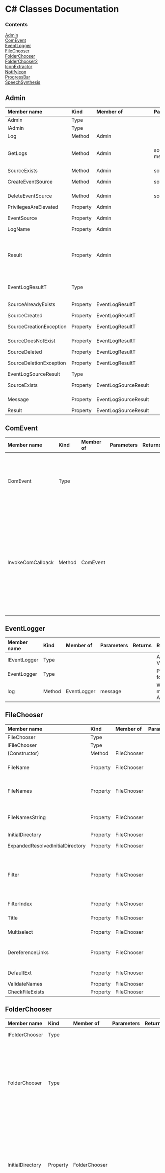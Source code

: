 # C# Classes Documentation

### Contents

[Admin](#admin)  
[ComEvent](#comevent)  
[EventLogger](#eventlogger)  
[FileChooser](#filechooser)  
[FolderChooser](#folderchooser)  
[FolderChooser2](#folderchooser2)  
[IconExtractor](#iconextractor)  
[NotifyIcon](#notifyicon)  
[ProgressBar](#progressbar)  
[SpeechSynthesis](#speechsynthesis)  


## Admin

| Member name | Kind | Member of | Parameters | Returns | Remarks | Namespace |
| :--------------------- | :------ | :---------------- | :----------------- | :----------- | :------------- | :----------------- |
| Admin| Type| | | | Provide sys admin features\. | VBScripting |
| IAdmin| Type| | | | COM interface for VBScripting\.Admin | VBScripting |
| Log| Method| Admin| | | Logs an event to the event log\. | VBScripting |
| GetLogs| Method| Admin| source, message| an array| Get an array of logs entries from the Application log\. Returns an array of logs \(strings\) from the specified event source that contain the specified message string\. Searches the Application log only\.| VBScripting |
| SourceExists| Method| Admin| source| a boolean| Gets whether the specified EventLog source exists\. | VBScripting |
| CreateEventSource| Method| Admin| source| an EventLogSourceResult| Creates the specified EventLog source\. | VBScripting |
| DeleteEventSource| Method| Admin| source| an EventLogSourceResult| Deletes the specified EventLog source and all of its logs\. | VBScripting |
| PrivilegesAreElevated| Property| Admin| | | Gets whether the current process has elevated privileges\. | VBScripting |
| EventSource| Property| Admin| | a string| Gets the name of the event log source for this namespace \(VBScripting\)\. | VBScripting |
| LogName| Property| Admin| | a string| Gets the name of the log to which events will be logged\. | VBScripting |
| Result| Property| Admin| | an EventLogResultT| Gets an EventLogResultT object\. VBScript example: <pre> Set returnValue = adm\.CreateEventSource <br/> If returnValue\.Result = adm\.Result\.SourceCreationException Then <br/>     MsgBox returnValue\.Message <br/> End If</pre>| VBScripting |
| EventLogResultT| Type| | | | Provides a set of terse behavior/result descriptions suitable for VBScript comparisons and MsgBox captions\. Not directly available to VBScript\. See <tt>Admin\.Result</tt>\.| VBScripting |
| SourceAlreadyExists| Property| EventLogResultT| | "Source already exists"|  | VBScripting |
| SourceCreated| Property| EventLogResultT| | "Source created"|  | VBScripting |
| SourceCreationException| Property| EventLogResultT| | "Source creation error"|  | VBScripting |
| SourceDoesNotExist| Property| EventLogResultT| | "Source does not exist"|  | VBScripting |
| SourceDeleted| Property| EventLogResultT| | "Source deleted"|  | VBScripting |
| SourceDeletionException| Property| EventLogResultT| | "Source deletion error"|  | VBScripting |
| EventLogSourceResult| Type| | | | Type returned by CreateEventSource and DeleteEventSource\. | VBScripting |
| SourceExists| Property| EventLogSourceResult| | a boolean| Returns True if the source exists after the attempted operation has completed\. | VBScripting |
| Message| Property| EventLogSourceResult| | a string| Returns a message descriptive of the outcome of the operation\. | VBScripting |
| Result| Property| EventLogSourceResult| | a string| Returns a string: one of the EventLogResultT strings\. | VBScripting |

## ComEvent

| Member name | Kind | Member of | Parameters | Returns | Remarks | Namespace |
| :--------------------- | :------ | :---------------- | :----------------- | :----------- | :------------- | :----------------- |
| ComEvent| Type| | | | Invokes VBS methods from C\#\. <span class="red"> This class is not callable from VBScript\. </span> | VBScripting |
| InvokeComCallback| Method| ComEvent| | | Invokes a VBScript method\. The parameter <tt>callbackRef</tt> is an object reference to a VBScript member returned by the VBScript Function GetRef\.| VBScripting |

## EventLogger

| Member name | Kind | Member of | Parameters | Returns | Remarks | Namespace |
| :--------------------- | :------ | :---------------- | :----------------- | :----------- | :------------- | :----------------- |
| IEventLogger| Type| | | | A COM Interface for VBScripting\.EventLogger\. | VBScripting |
| EventLogger| Type| | | | Provides system logging for VBScript\. | VBScripting |
| log| Method| EventLogger| message| | Writes the specified message to the Application event log\. | VBScripting |

## FileChooser

| Member name | Kind | Member of | Parameters | Returns | Remarks | Namespace |
| :--------------------- | :------ | :---------------- | :----------------- | :----------- | :------------- | :----------------- |
| FileChooser| Type| | | | Provides a file chooser dialog for VBScript\. | VBScripting |
| IFileChooser| Type| | | | The COM interface for FileChooser | VBScripting |
| \(Constructor\)| Method| FileChooser| | | Constructor | VBScripting |
| FileName| Property| FileChooser| | | Opens a dialog enabling the user to browse for and choose a file\. Returns the filespec of the chosen file\. Returns an empty string if the user cancels\.| VBScripting |
| FileNames| Property| FileChooser| | | Opens a dialog enabling the user to browse for and choose multiple files\. Gets a string array of filespecs\. Returns an empty array if the user cancels\. Requires Multiselect to have been set to True\.| VBScripting |
| FileNamesString| Property| FileChooser| | | Opens a dialog enabling the user to browse for and choose multiple files\. Gets a string of filespecs delimited by a vertical bar \(\|\)\. Returns an empty string if the user cancels\. Requires Multiselect to have been set to True\.| VBScripting |
| InitialDirectory| Property| FileChooser| | | Gets or sets directory at which the dialog opens\. | VBScripting |
| ExpandedResolvedInitialDirectory| Property| FileChooser| | | Gets the initial directory with relative path resolved and environment variables expanded\. Improves testability\.| VBScripting |
| Filter| Property| FileChooser| | | Gets or sets the selectable file types\. Examples: <pre style="overflow\-x: auto;"> fc\.Filter = "All files \(\*\.\*\)\|\*\.\*" // the default <br/> fc\.Filter = "Text files \(\*\.txt\)\|\*\.txt\|All files \(\*\.\*\)\|\*\.\*" <br/> fc\.Filter = "Image Files\(\*\.BMP;\*\.JPG;\*\.GIF\)\|\*\.BMP;\*\.JPG;\*\.GIF\|All files \(\*\.\*\)\|\*\.\*" </pre>| VBScripting |
| FilterIndex| Property| FileChooser| | | Gets or sets the index controlling which filter item is initially selected\. An integer\. The index is 1\-based\. The default is 1\.| VBScripting |
| Title| Property| FileChooser| | | Gets or sets the dialog titlebar text\. The default text is "Browse for a file\."| VBScripting |
| Multiselect| Property| FileChooser| | | Gets or sets whether multiple files can be selected\. The default is False\.| VBScripting |
| DereferenceLinks| Property| FileChooser| | | Indicates whether the returned file is the referenced file or the \.lnk file itself\. Gets or sets, if the selected file is a \.lnk file, whether the filespec returned refers to the \.lnk file itself \(False\) or to the file that the \.lnk file points to \(True\)\. The default is False\.| VBScripting |
| DefaultExt| Property| FileChooser| | | Gets or sets the file extension name that is automatically supplied when one is not specified\. A string\. The default is "txt"\.| VBScripting |
| ValidateNames| Property| FileChooser| | | Gets or sets whether to validate the file name\(s\)\. | VBScripting |
| CheckFileExists| Property| FileChooser| | | Gets or sets whether to check that the file exists\. | VBScripting |

## FolderChooser

| Member name | Kind | Member of | Parameters | Returns | Remarks | Namespace |
| :--------------------- | :------ | :---------------- | :----------------- | :----------- | :------------- | :----------------- |
| IFolderChooser| Type| | | | COM interface for FolderChooser\. | VBScripting |
| FolderChooser| Type| | | | Present the Windows Vista\-style open file dialog to select a folder\. Fall back for older Windows Versions\. Adapted from <a title="stackoverflow\.com" href="https://stackoverflow\.com/questions/11767/browse\-for\-a\-directory\-in\-c\-sharp\#33817043"> a stackoverflow post</a> by <a title="stackoverflow\.com" href="https://stackoverflow\.com/users/57611/erike"> EricE</a>\. Uses <tt> System\.Reflection</tt>\.| VBScripting |
| InitialDirectory| Property| FolderChooser| | | Gets or sets the initial directory that the folder select dialog opens to\. Environment variables are allowed\. Relative paths are allowed\. Optional\. The default value is the current directory\. | VBScripting |
| Title| Property| FolderChooser| | | Gets or sets the title/caption of the folder select dialog\. Optional\. The default value is "Select a folder"\. | VBScripting |
| FolderName| Property| FolderChooser| | a path| Opens a dialog and returns the folder selected by the user\. | VBScripting |

## FolderChooser2

| Member name | Kind | Member of | Parameters | Returns | Remarks | Namespace |
| :--------------------- | :------ | :---------------- | :----------------- | :----------- | :------------- | :----------------- |
| IFolderChooser2| Type| | | | COM interface for FolderChooser2\. | VBScripting |
| FolderChooser2| Type| | | | Present the Windows Vista\-style open file dialog to select a folder\. Adapted from <a title="stackoverflow\.com" href="https://stackoverflow\.com/questions/15368771/show\-detailed\-folder\-browser\-from\-a\-propertygrid\#15386992"> a stackoverflow post</a> by <a title="stackoverflow\.com" href="https://stackoverflow\.com/users/403671/simon\-mourier"> Simon Mourier</a>\. Uses <tt> System\.Runtime\.InteropServices</tt>\.| VBScripting |
| InitialDirectory| Property| FolderChooser2| | | Gets or sets the initial directory that the folder select dialog opens to\. Environment variables are allowed\. Relative paths are allowed\. Optional\. The default value is the current directory\.| VBScripting |
| Title| Property| FolderChooser2| | | Sets the title/caption of the folder select dialog\. Optional\. The default value is "Select a folder"\. | VBScripting |
| FolderName| Property| FolderChooser2| | a path| Opens a dialog and returns the folder selected by the user\. | VBScripting |

## IconExtractor

| Member name | Kind | Member of | Parameters | Returns | Remarks | Namespace |
| :--------------------- | :------ | :---------------- | :----------------- | :----------- | :------------- | :----------------- |
| IconExtractor| Type| | | | Extracts an icon from a \.dll or \.exe file\. <span class="red"> This class is not accessible to VBScript\. </span>| VBScripting |
| Extract| Method| IconExtractor| file, number, largeIcon| an icon| Extracts an icon from the specified \.dll or \.exe file\. Other parameters: <tt>number</tt> is an integer that specifies the icon's index within the resource\. <tt>largeIcon</tt> is a boolean that specifies whether the icon should be a large icon or small icon\.| VBScripting |

## NotifyIcon

| Member name | Kind | Member of | Parameters | Returns | Remarks | Namespace |
| :--------------------- | :------ | :---------------- | :----------------- | :----------- | :------------- | :----------------- |
| NotifyIcon| Type| | | | Provides a system tray icon for VBScript, for illustration purposes\. | VBScripting |
| INotifyIcon| Type| | | | The COM interface for NotifyIcon\. | VBScripting |
| \(Constructor\)| Method| NotifyIcon| | | Constructor | VBScripting |
| SetIconByIcoFile| Method| NotifyIcon| fileName| | Sets the system tray icon given an \.ico file\. The parameter <tt>fileName</tt> specifies the filespec of the \.ico file\. Environment variables and relative paths are allowed\.| VBScripting |
| SetIconByDllFile| Method| NotifyIcon| fileName, index, largeIcon| | Sets the system tray icon from a \.dll or \.exe file\. Parameters: <tt>fileName</tt> is the path and name of a \.dll or \.exe file that contains icons\. <tt>index</tt> is an integer that specifies which icon to use\. <tt>largeIcon</tt> is a boolean that specifies whether to use a large or small icon\.| VBScripting |
| SetBalloonTipIcon| Method| NotifyIcon| type| | Sets the icon of the "balloon tip" or notification\. The parameter <tt>type</tt> is an integer that specifies which icon to use: Return values of ToolTipIcon properties can be used: Error = 1, Info = 2, None = 3, Warning = 4\.| VBScripting |
| Dispose| Method| NotifyIcon| | | Disposes of the icon resources when it is no longer needed\. If this method is not called, the icon may persist in the system tray until the mouse hovers over it, even after the object instance has lost scope\.| VBScripting |
| ShowBalloonTip| Method| NotifyIcon| | | Show the balloon tip\. | VBScripting |
| AddMenuItem| Method| NotifyIcon| menuText, callbackRef| | Add a menu item to the system tray icon's context menu\. This method can be called only from VBScript\. The parameter <tt>menuText</tt> is a string that specifies the text that appears in the menu\. The parameter <tt>callbackRef</tt> is a VBScript object reference returned by the VBScript GetRef Function\.| VBScripting |
| InvokeCallbackByIndex| Method| NotifyIcon| | | Provide callback testability from VBScript\. | VBScripting |
| ShowContextMenu| Method| NotifyIcon| | | Show the context menu\. Public in order to provide testability from VBScript\.| VBScripting |
| SetBalloonTipCallback| Method| NotifyIcon| | | Sets the VBScript callback Sub or Function reference\. VBScript example: <pre>    obj\.SetBalloonTipCallback GetRef\("ProcedureName"\) </pre>| VBScripting |
| Text| Property| NotifyIcon| | | Gets or sets the text shown when the mouse hovers over the system tray icon\. | VBScripting |
| Visible| Property| NotifyIcon| | | Gets or sets the icon's visibility\. A boolean\. Required\. Set this property to True after initializing other settings\.| VBScripting |
| BalloonTipTitle| Property| NotifyIcon| | | Gets or sets the title of the "balloon tip" or notification\. | VBScripting |
| BalloonTipText| Property| NotifyIcon| | | Gets or sets the text of the "balloon tip" or notification\. | VBScripting |
| BalloonTipLifetime| Property| NotifyIcon| | | Gets or sets the lifetime of the "balloon tip" or notification\. An integer \(milliseconds\)\. Deprecated as of Windows Vista, the value is overridden by accessibility settings\. | VBScripting |
| ToolTipIcon| Property| NotifyIcon| | a ToolTipIconT| Gets an object useful in VBScript for selecting a ToolTipIcon type\. The properties Error, Info, None, and Warning may be used with SetBalloonTipIcon\. VBScript example: <pre>    obj\.SetBallonTipIcon obj\.ToolTipIcon\.Warning </pre>
| VBScripting |
| ToolTipIconT| Type| | | | Supplies the type required by NotifyIcon\.ToolTipIcon This class is not directly accessible from VBScript , however, it is accessible via the <tt>NotifyIcon\.ToolTipIcon</tt> property\.| VBScripting |
| Error| Property| ToolTipIconT| | 1|  | VBScripting |
| Info| Property| ToolTipIconT| | 2|  | VBScripting |
| None| Property| ToolTipIconT| | 3|  | VBScripting |
| Warning| Property| ToolTipIconT| | 4|  | VBScripting |
| CallbackEventSettings| Type| | | | Settings for saving VBScript method references\. This class is not accessible from VBScript\. | VBScripting |
| \(Constructor\)| Method| CallbackEventSettings| | | Constructor | VBScripting |
| AddRef| Method| CallbackEventSettings| callbackRef| | Adds a CallbackReference instance reference to the list\. | VBScripting |
| Refs| Property| CallbackEventSettings| | | Gets or sets a list of callback references\. | VBScripting |
| CallbackReference| Type| | | | An orderly way to save the index and callback reference for a single menu item\. This class is not accessible to VBScript\.| VBScripting |
| \(Constructor\)| Method| CallbackReference| index, reference| | Constructor | VBScripting |
| Index| Property| CallbackReference| | | This Index corresponds to the Index of a menuItem in the context menu\. | VBScripting |
| Reference| Property| CallbackReference| | | COM object generated by VBScript's GetRef Function\. | VBScripting |

## ProgressBar

| Member name | Kind | Member of | Parameters | Returns | Remarks | Namespace |
| :--------------------- | :------ | :---------------- | :----------------- | :----------- | :------------- | :----------------- |
| ProgressBar| Type| | | | Supplies a progress bar to VBScript, for illustration purposes\. | VBScripting |
| IProgressBar| Type| | | | Exposes the ProgressBar members to COM/VBScript\. | VBScripting |
| PerformStep| Method| ProgressBar| | | Advances the progress bar one step\. | VBScripting |
| FormSize| Method| ProgressBar| width, height| | Sets the size of the window\. | VBScripting |
| PBarSize| Method| ProgressBar| width, height| | Sets the size of the progress bar\. | VBScripting |
| FormLocation| Method| ProgressBar| x, y| | Sets the position of the window\. | VBScripting |
| FormLocationByPercentage| Method| ProgressBar| x, y| | Sets the position of the window\. | VBScripting |
| PBarLocation| Method| ProgressBar| x, y| | Sets the location of the progress bar within the window\. | VBScripting |
| SuspendLayout| Method| ProgressBar| | | Suspends drawing of the window temporarily\. | VBScripting |
| ResumeLayout| Method| ProgressBar| | | Resumes drawing the window\. | VBScripting |
| SetIconByIcoFile| Method| ProgressBar| fileName| | Sets the icon given the filespec of an \.ico file\. Environment variables are allowed\.| VBScripting |
| SetIconByDllFile| Method| ProgressBar| fileName, index| | Sets the icon given the filespec of a \.dll or \.exe file and an index\. The index is an integer that identifies the icon\. Environment variables are allowed\.| VBScripting |
| Dispose| Method| ProgressBar| | | Disposes of the object's resources\. | VBScripting |
| Visible| Property| ProgressBar| | | Gets or sets the progress bar's visibility\. A boolean\. The default is False\.| VBScripting |
| Minimum| Property| ProgressBar| | | Gets or sets the value at which there is no apparent progress\. An integer\. The default is 0\.| VBScripting |
| Maximum| Property| ProgressBar| | | Gets or sets the value at which the progress appears to be complete\. An integer\. The default is 100\.| VBScripting |
| Value| Property| ProgressBar| | | Gets or sets the apparent progress\. An integer\. Should be at or above the minimum and at or below the maximum\.| VBScripting |
| Step| Property| ProgressBar| | | Gets or sets the increment between steps\. | VBScripting |
| Caption| Property| ProgressBar| | | Gets or sets the window title\-bar text\. | VBScripting |
| Debug| Property| ProgressBar| | | Gets or sets whether the type is under development\. Affects the behavior of two methods, SetIconByIcoFile and SetIconByDllFile, if exceptions are thrown: when debugging, a message box is shown\. Default is False\.| VBScripting |
| BorderStyle| Property| ProgressBar| | a FormBorderStyleT| Provides an object useful in VBScript for setting FormBorderStyle\. | VBScripting |
| FormBorderStyle| Property| ProgressBar| | | Sets the style of the window border\. An integer\. One of the BorderStyle property return values can be used: Fixed3D, FixedDialog, FixedSingle, FixedToolWindow, None, Sizable \(default\), or SizableToolWindow\. VBScript example: <pre> pb\.FormBorderStyle = pb\.BorderStyle\.Fixed3D </pre>
| VBScripting |
| FormBorderStyleT| Type| | | | Enumeration of border styles\. This class is available to VBScript via the <tt>ProgressBar\.BorderStyle</tt> property\.| VBScripting |
| Fixed3D| Property| FormBorderStyleT| | 1|  | VBScripting |
| FixedDialog| Property| FormBorderStyleT| | 2|  | VBScripting |
| FixedSingle| Property| FormBorderStyleT| | 3|  | VBScripting |
| FixedToolWindow| Property| FormBorderStyleT| | 4|  | VBScripting |
| None| Property| FormBorderStyleT| | 5|  | VBScripting |
| Sizable| Property| FormBorderStyleT| | 6|  | VBScripting |
| SizableToolWindow| Property| FormBorderStyleT| | 7|  | VBScripting |

## SpeechSynthesis

| Member name | Kind | Member of | Parameters | Returns | Remarks | Namespace |
| :--------------------- | :------ | :---------------- | :----------------- | :----------- | :------------- | :----------------- |
| SpeechSynthesis| Type| | | | Provide a wrapper for the \.Net speech synthesizer for VBScript, for demonstration purposes\. Requires an assembly reference to <tt>%ProgramFiles\(x86\)%\\Reference Assemblies\\Microsoft\\Framework\\\.NETFramework\\v4\.0\\System\.Speech\.dll</tt>, which may not be available on older machines\.| VBScripting |
| ISpeechSynthesis| Type| | | | The COM interface for <tt>VBScripting\.SpeechSynthesis</tt>\. | VBScripting |
| \(Constructor\)| Method| SpeechSynthesis| | | Constructor | VBScripting |
| Speak| Method| SpeechSynthesis| | | Convert text to speech\. This method is synchronous\.| VBScripting |
| SpeakAsync| Method| SpeechSynthesis| | | Convert text to speech\. This method is asynchronous\.| VBScripting |
| Pause| Method| SpeechSynthesis| | | Pause speech synthesis\. | VBScripting |
| Resume| Method| SpeechSynthesis| | | Resume speech synthesis\. | VBScripting |
| Voices| Method| SpeechSynthesis| | | Gets an array of the names of the installed, enabled voices\. Each element of the array can be used to set <tt>Voice</tt>
| VBScripting |
| Dispose| Method| SpeechSynthesis| | | Disposes the SpeechSynthesis object's resources\. | VBScripting |
| Voice| Property| SpeechSynthesis| | | Gets or sets the current voice by name\. A string\. One of the names from the <tt>Voices</tt> array\.| VBScripting |
| SynthesizerState| Property| SpeechSynthesis| | | Gets the state of the SpeechSynthesizer\. Read only\. Returns an integer equal to one of the <tt>State</tt> method return values\.| VBScripting |
| Volume| Property| SpeechSynthesis| | | Gets or sets the volume\. An integer from 0 to 100\.| VBScripting |
| State| Property| SpeechSynthesis| | a SynthersizerStateT| Gets an object whose properties \(Ready, Paused, and Speaking\) provide values useful for comparing to <tt>SynthesizerState</tt>\. | VBScripting |
| SynthesizerStateT| Type| | | | Enumerates the synthesizer states\. Not intended for use in VBScript\. See <tt>SpeechSynthesis\.State</tt>\.| VBScripting |
| \(Constructor\)| Method| SynthesizerStateT| | | Constructor | VBScripting |
| Ready| Property| SynthesizerStateT| | 1|  | VBScripting |
| Paused| Property| SynthesizerStateT| | 2|  | VBScripting |
| Speaking| Property| SynthesizerStateT| | 3|  | VBScripting |
| Unexpected| Property| SynthesizerStateT| | 4|  | VBScripting |
